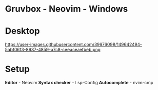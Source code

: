 # Gruvbox - Neovim - Windows

# Desktop
https://user-images.githubusercontent.com/39676098/149642494-5abf0613-8937-4859-a7c8-ceeaceaefbeb.png

# Setup

**Editor** - Neovim
**Syntax checker** - Lsp-Config
**Autocomplete** - nvim-cmp
